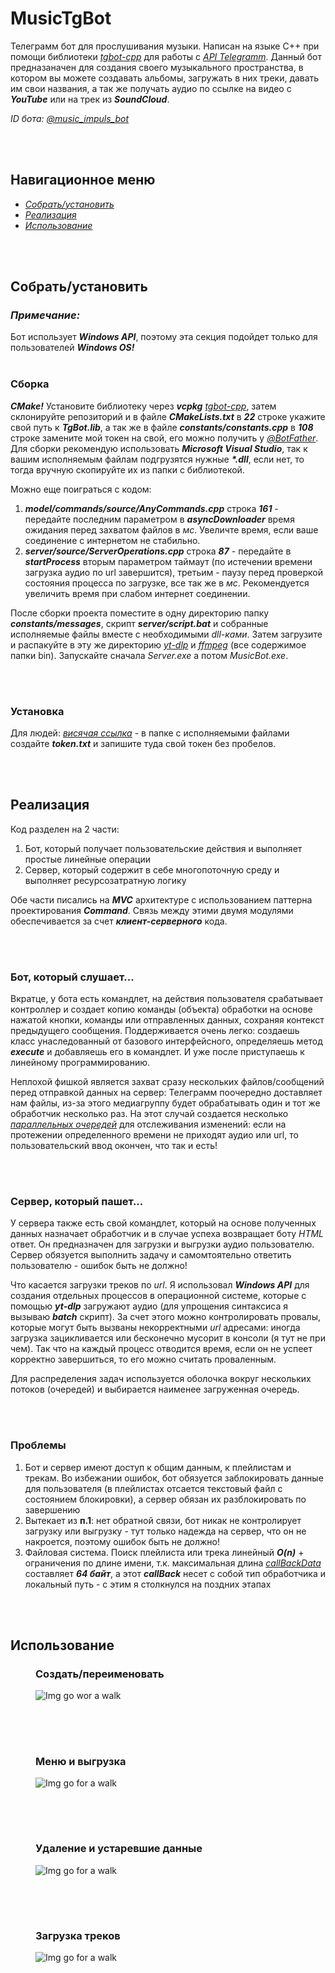 # MusicTgBot

<p>
  Телеграмм бот для прослушивания музыки. Написан на языке С++ при помощи библиотеки <i><a href="https://github.com/reo7sp/tgbot-cpp">tgbot-cpp</a></i> для работы с <i><a href="https://core.telegram.org/bots/api">API Telegramm</a></i>. 
  Данный бот предназаначен для создания своего музыкального пространства, в котором вы можете создавать альбомы, загружать в них треки, давать им свои названия, а так же получать аудио по ссылке на видео с <b><i>YouTube</i></b> или на трек из <b><i>SoundCloud</i></b>. 
</p>
<i><p>ID бота: <a href="https://t.me/music_impuls_bot">@music_impuls_bot</a></p></i>

<br>
<br>

<nav>
  <h2>Навигационное меню</h2>
  <ul>
    <li><a href="https://github.com/Alexxxium/MusicTgBot#%D1%81%D0%B1%D0%BE%D1%80%D0%BA%D0%B0"><i>Собрать/установить</i></a></li>
    <li><a href="https://github.com/Alexxxium/MusicTgBot#%D1%80%D0%B5%D0%B0%D0%BB%D0%B8%D0%B7%D0%B0%D1%86%D0%B8%D1%8F"><i>Реализация</i></a></li>
    <li><a href="https://github.com/Alexxxium/MusicTgBot#%D0%B8%D1%81%D0%BF%D0%BE%D0%BB%D1%8C%D0%B7%D0%BE%D0%B2%D0%B0%D0%BD%D0%B8%D0%B5"><i>Использование</i></a></li>
  </ul>
</nav>

<br>
<br>

<h2 id="1">Собрать/установить</h2>
<h3><i>Примечание:</i></h3> Бот использует <b><i>Windows API</i></b>, поэтому эта секция подойдет только для пользователей <b><i>Windows OS!</i></b>

<br>
<br>

<h3>Сборка</h3>
<p>
  <b><i>CMake!</i></b> Установите библиотеку через <b><i>vcpkg</i></b> <a href="https://github.com/reo7sp/tgbot-cpp#library-installation-on-windows"><i>tgbot-cpp</i></a>, 
  затем склонируйте репозиторий и в файле <b><i>CMakeLists.txt</i></b> в <b><i>22</i></b> строке укажите свой путь к <b><i>TgBot.lib</i></b>, а так же в файле 
  <b><i>constants/constants.cpp</i></b> в <b><i>108</i></b> строке замените мой токен на свой, его можно получить у <i><a href="https://t.me/BotFather">@BotFather</a></i>. 
  Для сборки рекомендую использовать <b><i>Microsoft Visual Studio</i></b>, так к вашим исполняемым файлам подгрузятся нужные <b><i>*.dll</i></b>, если нет, то тогда вручную скопируйте их из папки с библиотекой.
</p>
<p>
  Можно еще поиграться с кодом:<br>
  <ol>
    <li>
      <b><i>model/commands/source/AnyCommands.cpp</i></b> строка <b><i>161</i></b> - 
      передайте последним параметром в <b><i>asyncDownloader</i></b> время ожидания перед захватом файлов в <i>мс</i>. Увеличте время, если ваше соединение с интернетом не стабильно.
    </li> 
    <li>
      <b><i>server/source/ServerOperations.cpp</i></b> строка <b><i>87</i></b> - 
      передайте в <b><i>startProcess</i></b> вторым параметром таймаут (по истечении времени загрузка аудио по url завершится), третьим - паузу перед проверкой состояния процесса по загрузке, все так же в <i>мс</i>. 
      Рекомендуется увеличить время при слабом интернет соединении.
    </li>  
  </ol>
</p>
<p>
  После сборки проекта поместите в одну директорию папку <b><i>constants/messages</i></b>, скрипт <b><i>server/script.bat</i></b> и собранные исполняемые файлы вместе с необходимыми <i>dll-ками</i>. 
  Затем загрузите и распакуйте в эту же директорию <i><a href="https://github.com/yt-dlp/yt-dlp/releases/download/2023.09.24/yt-dlp.exe">yt-dlp</a></i> и 
  <i><a href="https://github.com/BtbN/FFmpeg-Builds/releases/download/latest/ffmpeg-master-latest-win64-gpl-shared.zip">ffmpeg</a></i> (все содержимое папки bin). 
  Запускайте сначала <i>Server.exe</i> а потом <i>MusicBot.exe</i>.
</p>

<br>
<br>

<h3>Установка</h3>
<p>
  Для людей: <i><a href="">висячая ссылка</a></i> - в папке с исполняемыми файлами создайте <b><i>token.txt</i></b> и запишите туда свой токен без пробелов.
</p>

<br>
<br>

<h2 id="2">Реализация</h2>
<p>
  Код разделен на 2 части:
  <ol>
    <li>Бот, который получает пользовательские действия и выполняет простые линейные операции</li>
    <li>Сервер, который содержит в себе многопоточную среду и выполняет ресурсозатратную логику</li>
  </ol>
Обе части писались на <b><i>MVC</i></b> архитектуре с использованием паттерна проектирования <b><i>Command</i></b>. Связь между этими двумя модулями обеспечивается за счет <b><i>клиент-серверного</i></b> кода.
</p>

<br>
<br>

<h3>Бот, который слушает...</h3>
<p>
  Вкратце, у бота есть командлет, на действия пользователя срабатывает контроллер и создает копию команды (объекта) обработки на основе нажатой кнопки, команды или отправленных данных, сохраняя контекст предыдущего сообщения. 
  Поддерживается очень легко: создаешь класс унаследованный от базового интерфейсного, определяешь метод <b><i>execute</i></b> и добавляешь его в командлет. И уже после приступаешь к линейному программированию. 
</p>
<p>
  Неплохой фишкой является захват сразу нескольких файлов/сообщений перед отправкой данных на сервер: Телеграмм поочередно доставляет нам файлы, из-за этого медиагруппу будет обрабатывать один и тот же обработчик несколько раз.
  На этот случай создается несколько <i><a href="https://github.com/Alexxxium/Algorithms/tree/master/TaskQueue">параллельных очередей</a></i> для отслеживания изменений: 
  если на протежении определенного времени не приходят аудио или url, то пользовательский ввод окончен, что так и есть! 
</p>

<br>
<br>

<h3>Сервер, который пашет...</h3>
<p>
  У сервера также есть свой командлет, который на основе полученных данных назначает обработчик и в случае успеха возвращает боту <i>HTML</i> ответ. Он предназначен для загрузки и выгрузки аудио пользователю. 
  Сервер обязуется выполнить задачу и самомтоятельно ответить пользователю - ошибок быть не должно! 
</p>
<p>
  Что касается загрузки треков по <i>url</i>. Я использовал <b><i>Windows API</i></b> для создания отдельных процессов в операционной системе, которые с помощью <b><i>yt-dlp</i></b> загружают аудио (для упрощения синтаксиса я вызываю <b><i>batch</i></b> скрипт). 
  За счет этого можно контролировать провалы, которые могут быть вызваны некорректными <i>url</i> адресами: иногда загрузка зацикливается или бесконечно мусорит в консоли (я тут не при чем). Так что на каждый процесс отводится время, 
  если он не успеет корректно завершиться, то его можно считать проваленным.
</p>
<p>
  Для распределения задач используется оболочка вокруг нескольких потоков (очередей) и выбирается наименее загруженная очередь.
</p>

<br>
<br>

<h3>Проблемы</h3>
<p>
  <ol>
    <li>
       Бот и сервер имеют доступ к общим данным, к плейлистам и трекам. Во избежании ошибок, бот обязуется заблокировать данные для пользователя (в плейлистах отсается текстовый файл с состоянием блокировки), а сервер обязан их разблокировать по завершению
    </li>
    <li>
      Вытекает из <b>п.1</b>: нет обратной связи, бот никак не контролирует загрузку или выгрузку - тут только надежда на сервер, что он не накроется, поэтому ошибок быть не должно!
    </li>
    <li>
      Файловая система. Поиск плейлиста или трека линейный <b><i>O(n)</i></b> + ограничения по длине имени, т.к. максимальная длина <i><a href="https://core.telegram.org/constructor/keyboardButtonCallback">callBackData</a></i> 
      составляет <b><i>64 байт</i></b>, а этот <b><i>callBack</i></b> несет с собой тип обработчика и локальный путь - с этим я столкнулся на поздних этапах
    </li>
  </ol>
</p>

<br>
<br>

<h2 id="3">Использование</h2>
<figure>
  <contitle><h3>Создать/переименовать</h3></contitle>
  <img src="https://raw.githubusercontent.com/Alexxxium/DocumentationSources/main/MusicTgBot/RenamePList.png?token=GHSAT0AAAAAACHC7GRPPTCPIFHZ6NLBCY2CZI64QJA", alt="Img go wor a walk">  
</figure>
<h2></h2>

<br>
<br>

<figure>
  <contitle><h3>Меню и выгрузка</h3></contitle>
  <img src="https://raw.githubusercontent.com/Alexxxium/DocumentationSources/main/MusicTgBot/PLists.png?token=GHSAT0AAAAAACHC7GROBHWP6PWIF2HKEM5CZI64SCQ", alt="Img go for a walk">
</figure>
<h2></h2>

<br>
<br>

<figure>
  <contitle><h3>Удаление и устаревшие данные</h3></contitle>
  <img src="https://raw.githubusercontent.com/Alexxxium/DocumentationSources/main/MusicTgBot/Remove.png?token=GHSAT0AAAAAACHC7GROC6HNPLPJU7QDWR72ZI64RNQ", alt="Img go for a walk">
</figure>
<h2></h2>

<br>
<br>

<figure>
  <contitle><h3>Загрузка треков</h3></contitle>
  <img src="https://raw.githubusercontent.com/Alexxxium/DocumentationSources/main/MusicTgBot/Uploading.png?token=GHSAT0AAAAAACHC7GROUKOCQVTQKV2GE57YZI64SSQ", alt="Img go for a walk">
</figure>

